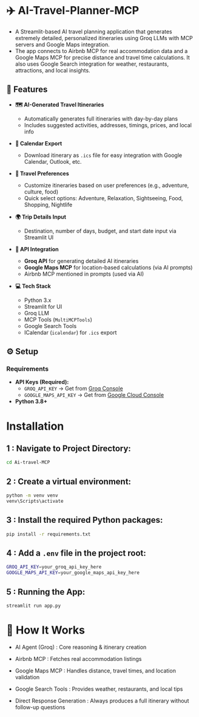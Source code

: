 # ✈️ AI-Travel-Planner-MCP

* A Streamlit-based AI travel planning application that generates extremely detailed, personalized itineraries using Groq LLMs with MCP servers and Google Maps integration.
* The app connects to Airbnb MCP for real accommodation data and a Google Maps MCP for precise distance and travel time calculations. It also uses Google Search integration for weather, restaurants, attractions, and local insights.

## 🚀 Features

- **🗺️ AI-Generated Travel Itineraries**
  - Automatically generates full itineraries with day-by-day plans  
  - Includes suggested activities, addresses, timings, prices, and local info  

- **📅 Calendar Export**
  - Download itinerary as `.ics` file for easy integration with Google Calendar, Outlook, etc.  

- **🎯 Travel Preferences**
  - Customize itineraries based on user preferences (e.g., adventure, culture, food)  
  - Quick select options: Adventure, Relaxation, Sightseeing, Food, Shopping, Nightlife  

- **🌍 Trip Details Input**
  - Destination, number of days, budget, and start date input via Streamlit UI  

- **🔑 API Integration**
  - **Groq API** for generating detailed AI itineraries  
  - **Google Maps MCP** for location-based calculations (via AI prompts)  
  - Airbnb MCP mentioned in prompts (used via AI)  

- **💻 Tech Stack**
  - Python 3.x  
  - Streamlit for UI  
  - Groq LLM   
  - MCP Tools (`MultiMCPTools`)  
  - Google Search Tools  
  - ICalendar (`icalendar`) for `.ics` export  



## ⚙️ Setup

### Requirements
- **API Keys (Required):**
  - `GROQ_API_KEY` → Get from [Groq Console](https://console.groq.com/)
  - `GOOGLE_MAPS_API_KEY` → Get from [Google Cloud Console](https://console.cloud.google.com/)  
- **Python 3.8+**



# Installation

## 1 :  Navigate to Project Directory:
```bash
cd Ai-travel-MCP
```

## 2 : Create a virtual environment:
```bash
python -m venv venv
venv\Scripts\activate
```

## 3 : Install the required Python packages:
```bash
pip install -r requirements.txt
```

## 4 : Add a ```.env``` file in the project root:
```bash
GROQ_API_KEY=your_groq_api_key_here
GOOGLE_MAPS_API_KEY=your_google_maps_api_key_here
```

## 5 : Running the App:
```bash
streamlit run app.py
```



# 🧠 How It Works

* AI Agent (Groq) : Core reasoning & itinerary creation

* Airbnb MCP : Fetches real accommodation listings

* Google Maps MCP : Handles distance, travel times, and location validation

* Google Search Tools : Provides weather, restaurants, and local tips

* Direct Response Generation : Always produces a full itinerary without follow-up questions




